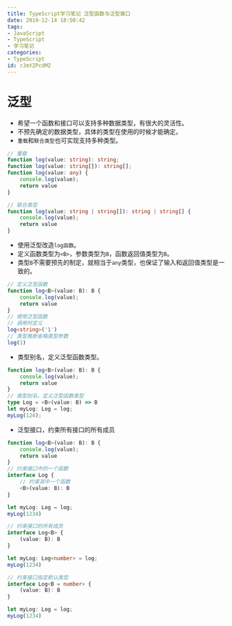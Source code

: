 ```yaml
---
title: TypeScript学习笔记 泛型函数与泛型接口
date: 2019-12-14 18:50:42
tags:
- JavaScript
- TypeScript
- 学习笔记
categories:
- TypeScript
id: rJmYZPcdMZ
---
```

# 泛型

- 希望一个函数和接口可以支持多种数据类型，有很大的灵活性。
- 不预先确定的数据类型，具体的类型在使用的时候才能确定。
- `重载`和`联合类型`也可实现支持多种类型。
```ts
// 重载
function log(value: string): string;
function log(value: string[]): string[];
function log(value: any) {
    console.log(value);
    return value
}
```

```ts
// 联合类型
function log(value: string | string[]): string | string[] {
    console.log(value);
    return value
}
```

- 使用泛型改造`log函数`。
- 定义函数类型为`<B>`，参数类型为`B`，函数返回值类型为`B`。
- 类型`B`不需要预先的制定，就相当于`any`类型，也保证了输入和返回值类型是一致的。

```ts
// 定义泛型函数
function log<B>(value: B): B {
    console.log(value);
    return value
}
// 使用泛型函数
// 调用时定义
log<string>('1')
// 类型推断省略类型参数
log(1)
```

- 类型别名，定义泛型函数类型。

```ts
function log<B>(value: B): B {
    console.log(value);
    return value
}
// 类型别名，定义泛型函数类型
type Log = <B>(value: B) => B
let myLog: Log = log;
myLog(124);
```

- 泛型接口，约束所有接口的所有成员
```ts
function log<B>(value: B): B {
    console.log(value);
    return value
}
// 约束接口中的一个函数
interface Log {
    // 约束其中一个函数
    <B>(value: B): B
}

let myLog: Log = log;
myLog(1234)

// 约束接口的所有成员
interface Log<B> {
    (value: B): B
}

let myLog: Log<number> = log;
myLog(1234)

// 约束接口指定默认类型
interface Log<B = number> {
    (value: B): B
}

let myLog: Log = log;
myLog(1234)
```
